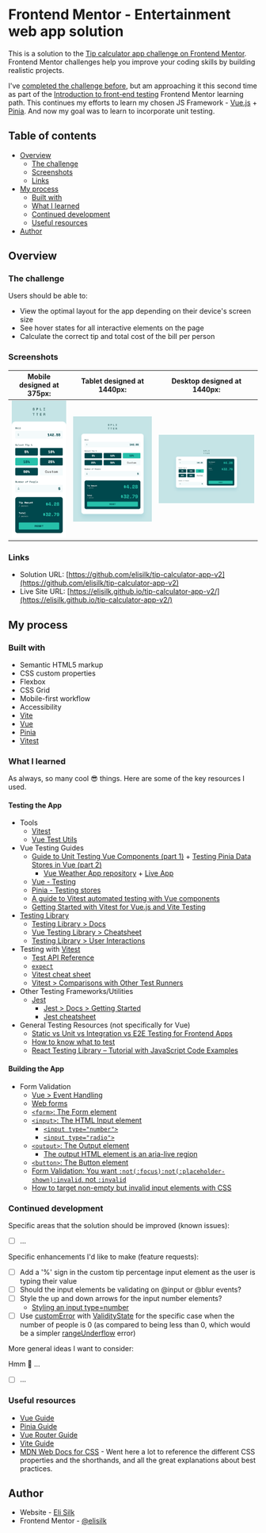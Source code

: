 # Frontend Mentor - Entertainment web app solution

This is a solution to the [Tip calculator app challenge on Frontend Mentor](https://www.frontendmentor.io/challenges/tip-calculator-app-ugJNGbJUX). Frontend Mentor challenges help you improve your coding skills by building realistic projects.

I've [completed the challenge before](https://www.frontendmentor.io/solutions/tip-calculator-app-using-client-side-validation-9pA0gDdcOs), but am approaching it this second time as part of the [Introduction to front-end testing](https://www.frontendmentor.io/learning-paths/introduction-to-front-end-testing-kacF_IJQO5) Frontend Mentor learning path. This continues my efforts to learn my chosen JS Framework - [Vue.js](https://vuejs.org/) + [Pinia](https://pinia.vuejs.org/). And now my goal was to learn to incorporate unit testing.

## Table of contents

- [Overview](#overview)
  - [The challenge](#the-challenge)
  - [Screenshots](#screenshots)
  - [Links](#links)
- [My process](#my-process)
  - [Built with](#built-with)
  - [What I learned](#what-i-learned)
  - [Continued development](#continued-development)
  - [Useful resources](#useful-resources)
- [Author](#author)

## Overview

### The challenge

Users should be able to:

- View the optimal layout for the app depending on their device's screen size
- See hover states for all interactive elements on the page
- Calculate the correct tip and total cost of the bill per person

### Screenshots

|             Mobile designed at 375px:              |             Tablet designed at 1440px:             | Desktop designed at 1440px:                         |
| :------------------------------------------------: | :------------------------------------------------: | --------------------------------------------------- |
| ![](./screenshots/screenshot-mobile-filled-in.png) | ![](./screenshots/screenshot-tablet-filled-in.png) | ![](./screenshots/screenshot-desktop-filled-in.png) |

### Links

- Solution URL: [https://github.com/elisilk/tip-calculator-app-v2](https://github.com/elisilk/tip-calculator-app-v2)
- Live Site URL: [https://elisilk.github.io/tip-calculator-app-v2/](https://elisilk.github.io/tip-calculator-app-v2/)

## My process

### Built with

- Semantic HTML5 markup
- CSS custom properties
- Flexbox
- CSS Grid
- Mobile-first workflow
- Accessibility
- [Vite](https://vite.dev/)
- [Vue](https://vuejs.org/)
- [Pinia](https://pinia.vuejs.org/)
- [Vitest](https://vitest.dev/)

### What I learned

As always, so many cool :sunglasses: things. Here are some of the key resources I used.

#### Testing the App

- Tools
  - [Vitest](https://vitest.dev/guide/)
  - [Vue Test Utils](https://test-utils.vuejs.org/guide/)
- Vue Testing Guides
  - [Guide to Unit Testing Vue Components (part 1)](https://testdriven.io/blog/vue-unit-testing/) + [Testing Pinia Data Stores in Vue (part 2)](https://testdriven.io/blog/vue-pinia-testing/)
    - [Vue Weather App repository](https://gitlab.com/patkennedy79/vue-weather-app) + [Live App](https://snazzy-taffy-cd99f4.netlify.app/)
  - [Vue - Testing](https://vuejs.org/guide/scaling-up/testing.html)
  - [Pinia - Testing stores](https://pinia.vuejs.org/cookbook/testing.html)
  - [A guide to Vitest automated testing with Vue components](https://blog.logrocket.com/guide-vitest-automated-testing-vue-components/)
  - [Getting Started with Vitest for Vue.js and Vite Testing](https://vueschool.io/articles/vuejs-tutorials/start-testing-with-vitest-beginners-guide/)
- [Testing Library](https://testing-library.com/)
  - [Testing Library > Docs](https://testing-library.com/docs/)
  - [Vue Testing Library > Cheatsheet](https://testing-library.com/docs/vue-testing-library/cheatsheet/)
  - [Testing Library > User Interactions](https://testing-library.com/docs/user-event/intro)
- Testing with [Vitest](https://vitest.dev/guide/)
  - [Test API Reference](https://vitest.dev/api/)
  - [`expect`](https://vitest.dev/api/expect)
  - [Vitest cheat sheet](https://github.com/sapegin/vitest-cheat-sheet)
  - [Vitest > Comparisons with Other Test Runners](https://vitest.dev/guide/comparisons.html)
- Other Testing Frameworks/Utilities
  - [Jest](https://jestjs.io/)
    - [Jest > Docs > Getting Started](https://jestjs.io/docs/getting-started)
    - [Jest cheatsheet](https://devhints.io/jest)
- General Testing Resources (not specifically for Vue)
  - [Static vs Unit vs Integration vs E2E Testing for Frontend Apps](https://kentcdodds.com/blog/static-vs-unit-vs-integration-vs-e2e-tests)
  - [How to know what to test](https://kentcdodds.com/blog/how-to-know-what-to-test)
  - [React Testing Library – Tutorial with JavaScript Code Examples](https://www.freecodecamp.org/news/react-testing-library-tutorial-javascript-example-code/)

#### Building the App

- Form Validation
  - [Vue > Event Handling](https://vuejs.org/guide/essentials/event-handling)
  - [Web forms](https://developer.mozilla.org/en-US/docs/Learn_web_development/Extensions/Forms)
  - [`<form>`: The Form element](https://developer.mozilla.org/en-US/docs/Web/HTML/Reference/Elements/form)
  - [`<input>`: The HTML Input element](https://developer.mozilla.org/en-US/docs/Web/HTML/Reference/Elements/input)
    - [`<input type="number">`](https://developer.mozilla.org/en-US/docs/Web/HTML/Reference/Elements/input/number)
    - [`<input type="radio">`](https://developer.mozilla.org/en-US/docs/Web/HTML/Reference/Elements/input/radio)
  - [`<output>`: The Output element](https://developer.mozilla.org/en-US/docs/Web/HTML/Reference/Elements/output)
    - [The output HTML element is an aria-live region](https://www.stefanjudis.com/today-i-learned/the-output-html-element-is-an-aria-live-region/)
  - [`<button>`: The Button element](https://developer.mozilla.org/en-US/docs/Web/HTML/Reference/Elements/button)
  - [Form Validation: You want `:not(:focus):not(:placeholder-shown):invalid`, not `:invalid`](https://www.bram.us/2021/01/28/form-validation-you-want-notfocusinvalid-not-invalid/)
  - [How to target non-empty but invalid input elements with CSS](https://www.stefanjudis.com/notes/target-non-empty-but-invalid-input-element-with-css/)

### Continued development

Specific areas that the solution should be improved (known issues):

- [ ] ...

Specific enhancements I'd like to make (feature requests):

- [ ] Add a '%' sign in the custom tip percentage input element as the user is typing their value
- [ ] Should the input elements be validating on @input or @blur events?
- [ ] Style the up and down arrows for the input number elements?
  - [Styling an input type=number](https://stackoverflow.com/questions/26024771/styling-an-input-type-number)
- [ ] Use [customError](https://developer.mozilla.org/en-US/docs/Web/API/ValidityState/customError) with [ValidityState](https://developer.mozilla.org/en-US/docs/Web/API/ValidityState) for the specific case when the number of people is 0 (as compared to being less than 0, which would be a simpler [rangeUnderflow](https://developer.mozilla.org/en-US/docs/Web/API/ValidityState/rangeUnderflow) error)

More general ideas I want to consider:

Hmm 🤔 ...

- [ ] ...

### Useful resources

- [Vue Guide](https://vuejs.org/guide/)
- [Pinia Guide](https://pinia.vuejs.org/core-concepts/)
- [Vue Router Guide](https://router.vuejs.org/guide/)
- [Vite Guide](https://vite.dev/guide/)
- [MDN Web Docs for CSS](https://developer.mozilla.org/en-US/docs/Web/CSS) - Went here a lot to reference the different CSS properties and the shorthands, and all the great explanations about best practices.

## Author

- Website - [Eli Silk](https://github.com/elisilk)
- Frontend Mentor - [@elisilk](https://www.frontendmentor.io/profile/elisilk)
